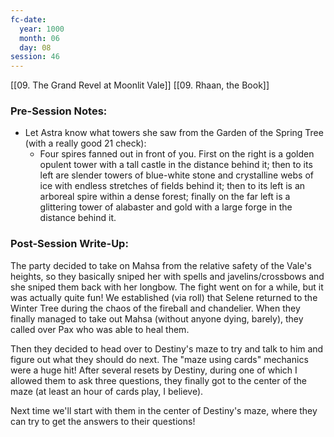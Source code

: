 ```yaml
---
fc-date:
  year: 1000
  month: 06
  day: 08
session: 46
---
```

[[09. The Grand Revel at Moonlit Vale]] [[09. Rhaan, the Book]]

### Pre-Session Notes:

* Let Astra know what towers she saw from the Garden of the Spring Tree (with a really good 21 check):
	* Four spires fanned out in front of you. First on the right is a golden opulent tower with a tall castle in the distance behind it; then to its left are slender towers of blue-white stone and crystalline webs of ice with endless stretches of fields behind it; then to its left is an arboreal spire within a dense forest; finally on the far left is a glittering tower of alabaster and gold with a large forge in the distance behind it.

### Post-Session Write-Up:

The party decided to take on Mahsa from the relative safety of the Vale's heights, so they basically sniped her with spells and javelins/crossbows and she sniped them back with her longbow. The fight went on for a while, but it was actually quite fun! We established (via roll) that Selene returned to the Winter Tree during the chaos of the fireball and chandelier. When they finally managed to take out Mahsa (without anyone dying, barely), they called over Pax who was able to heal them.

Then they decided to head over to Destiny's maze to try and talk to him and figure out what they should do next. The "maze using cards" mechanics were a huge hit! After several resets by Destiny, during one of which I allowed them to ask three questions, they finally got to the center of the maze (at least an hour of cards play, I believe).

Next time we'll start with them in the center of Destiny's maze, where they can try to get the answers to their questions!
